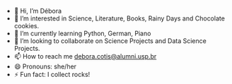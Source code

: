 - 👋 Hi, I’m Débora
- 👀 I’m interested in Science, Literature, Books, Rainy Days and Chocolate cookies.
- 🌱 I’m currently learning Python, German, Piano
- 💞️ I’m looking to collaborate on Science Projects and Data Science Projects.
- 📫 How to reach me debora.cotis@alumni.usp.br
- 😄 Pronouns: she/her
- ⚡ Fun fact: I collect rocks!

<!---
debscotis/debscotis is a ✨ special ✨ repository because its `README.md` (this file) appears on your GitHub profile.
You can click the Preview link to take a look at your changes.
--->
